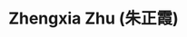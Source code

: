 ---
# Display name
title: $%ms_2024_35$ Zhengxia Zhu (朱正霞)

# Is this the primary user of the site?
superuser: false

user_groups: ["Master Students"]

role: 

organizations:
- name:  2024 to now
- name:  School of Artificial Intelligence

interests:


highlight_name: false
---